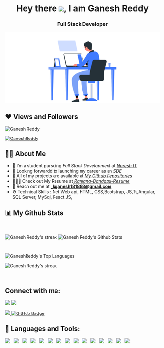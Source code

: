 <h1 align="center">Hey there <img src="https://raw.githubusercontent.com/MartinHeinz/MartinHeinz/master/wave.gif" width="30px">, I am Ganesh Reddy </h1>
<h3 align="center"> Full Stack Developer</h3>

<div align="center" ><img src = "https://raw.githubusercontent.com/mohammad2407/mohammad2407/main/gif-1.gif" /></div>

## ❤ Views and Followers

<p align="left"> <img src="https://komarev.com/ghpvc/?username=GaneshReddy0212&label=Profile%20views&color=0e75b6&style=flat" alt="Ganesh Reddy" /> </p>

 <p align="left"> <a href="https://www.linkedin.com/in/GaneshReddy0212/" target="blank"><img src="https://static.vecteezy.com/system/resources/previews/018/930/587/original/linkedin-logo-linkedin-icon-transparent-free-png.png" alt="GaneshReddy" height='40px' width='40px' /></a> </p> 

## 🙋‍♂️ About Me

- 🌱 I’m a student pursuing *Full Stack  Development* at [*Naresh IT*](https://nareshit.in/)
- 👯 Looking forwardd to launching my career as an *SDE*
- 🤔 All of my projects are available at [*My Github Repositories*](https://github.com/GaneshReddy0212?tab=repositories)
- 👨🏻‍🎓 Check out My Resume at[ *Ramana-Bandapu-Resume*](https://drive.google.com/file/d/14q5_6vV3iVIXihyaKm-4DRfceGkvtmSX/view?usp=sharing)
- 💌 Reach out me at [_**kganesh181888@gmail.com**](mailto:kganesh181888@gmail.com)
- ⚙️ Technical Skills :.Net Web api, HTML, CSS,Bootstrap, JS,Ts,Angular, SQL Server, MySql,  React.JS,

<p align="center"></p>

## 📊 My Github Stats

<br />
<p>
  <img
    style="height: 200px; width: 48%"
    title="Get streak stats for your profile at git.io/streak-stats"
    alt="Ganesh Reddy's streak"
    src="https://github-readme-streak-stats.herokuapp.com/?username=GaneshReddy0212&theme=react&hide_border=true&stroke=0000&background=060A0CD0"
  />
  <img
    style="height: 200px; width: 48%"
    alt="Ganesh Reddy's Github Stats"
    src="https://github-readme-stats.vercel.app/api?username=GaneshReddy0212&show_icons=true&count_private=true&theme=react&hide_border=true&bg_color=0D1117"
  />
</p>
<br />
<p>
  <img
    style="height: 200px; width: 48%"
    alt="GaneshReddy's Top Languages"
    src="https://github-readme-stats.vercel.app/api/top-langs/?username=GaneshReddy0212&langs_count=8&count_private=true&layout=compact&theme=react&hide_border=true&bg_color=0D1117"
  />

<img
    style="height: 200px; width: 100%;"
    title="Git Trophy"
    alt="Ganesh Reddy's streak"
    src="https://github-profile-trophy.vercel.app/?username=GaneshReddy0212&theme=react&hide_border=true&stroke=0000&background=060A0CD0"
  />

</p>

<br />


## Connect with me:

<p align="left">
  <a href="https://www.linkedin.com/in/GaneshReddy0212/"
    ><img src="https://img.icons8.com/fluent/48/000000/linkedin.png"
  /></a>
  <a href="https://www.instagram.com/ramana_pspk_cult/?hl=en"
    ><img src="https://img.icons8.com/fluent/48/000000/instagram-new.png"
  /></a>
</p>

<a href="https://github.com/GaneshReddy0212/github-profile-views-counter">
  <img src="https://komarev.com/ghpvc/?username=GaneshReddy0212" />
</a>
<a href="https://github.com/GaneshReddy0212?tab=followers">
  <img
    src="https://img.shields.io/github/followers/GaneshReddy0212?label=Followers&style=social"
    alt="GitHub Badge"
  />
</a>

## 🚀 Languages and Tools:

<p>
  <img
    src="https://img.shields.io/badge/HTML5%20-%23e34f26.svg?&style=for-the-badge&logo=html5&logoColor=white"
  />&nbsp;&nbsp;
  <img
    src="https://img.shields.io/badge/CSS3-1572B6?style=for-the-badge&logo=css3&logoColor=white"
  />&nbsp;&nbsp;
 <img
    src="https://img.shields.io/badge/.NET-512BD4?style=for-the-badge&logo=.net&logoColor=white"
  />&nbsp;&nbsp;
  <img
    src="https://img.shields.io/badge/Angular-D50033?style=for-the-badge&logo=angular&logoColor=white"
  />&nbsp;&nbsp;
  <img
    src="https://img.shields.io/badge/TypeScript-007ACC?style=for-the-badge&logo=typescript&logoColor=white"
  />&nbsp;&nbsp;
  <img
    src="https://img.shields.io/badge/ReactJS-330F63?style=for-the-badge&logo=react&logoColor=61DAFB"
  />&nbsp;&nbsp;
   <img
    src="https://img.shields.io/badge/JavaScript-100000?style=for-the-badge&logo=javascript&logoColor=F7DF1E"
  />&nbsp;&nbsp;
  <img
    src="https://img.shields.io/badge/Microsoft_SQL_Server-CC2927?style=for-the-badge&logo=microsoftsqlserver&logoColor=white"
  />&nbsp;&nbsp;
<img
    src="https://img.shields.io/badge/MySQL-4479A1?style=for-the-badge&logo=mysql&logoColor=white"
  />&nbsp;&nbsp;
  <img
    src="https://img.shields.io/badge/GitHub-3181FF?style=for-the-badge&logo=github&logoColor=white"
  />&nbsp;&nbsp;
  <img
    src="https://img.shields.io/badge/JWT-000000?style=for-the-badge&logo=JSON%20web%20tokens&logoColor=white"
  />&nbsp;&nbsp;
  <img
    src="https://img.shields.io/badge/npm-CB3837?style=for-the-badge&logo=npm&logoColor=white"
  />&nbsp;&nbsp;
  <img
    src="https://img.shields.io/badge/Netlify-00C7B7?style=for-the-badge&logo=netlify&logoColor=white"
  />&nbsp;&nbsp;
  <img
    src="https://img.shields.io/badge/Heroku-430098?style=for-the-badge&logo=heroku&logoColor=white"
  />&nbsp;&nbsp;
  <img
    src="https://img.shields.io/badge/Postman-FF6C37?style=for-the-badge&logo=Postman&logoColor=white"
  />&nbsp;&nbsp;
</p>
